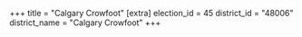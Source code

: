 +++
title = "Calgary Crowfoot"
[extra]
election_id = 45
district_id = "48006"
district_name = "Calgary Crowfoot"
+++
